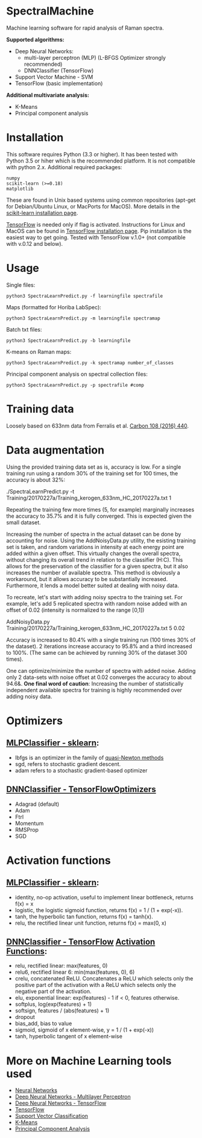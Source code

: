 # SpectralMachine
Machine learning software for rapid analysis of Raman spectra.

**Supported algorithms:**
 
 - Deep Neural Networks:
   - multi-layer perceptron (MLP) (L-BFGS Optimizer strongly recommended)
   - DNNClassifier (TensorFlow)
 - Support Vector Machine - SVM
 - TensorFlow (basic implementation)

**Additional multivariate analysis:**
- K-Means
- Principal component analysis

Installation
=============

This software requires Python (3.3 or higher). It has been tested with Python 3.5 or hiher which is the recommended platform. It is not compatible with python 2.x. Additional required packages:

    numpy
    scikit-learn (>=0.18)
    matplotlib 

These are found in Unix based systems using common repositories (apt-get for Debian/Ubuntu Linux, or MacPorts for MacOS). More details in the [scikit-learn installation page](http://scikit-learn.org/stable/install.html).

[TensorFlow](https://www.tensorflow.org) is needed only if flag is activated. Instructions for Linux and MacOS can be found in [TensorFlow installation page](https://www.tensorflow.org/install/). Pip installation is the easiest way to get going. Tested with TensorFlow v.1.0+ (not compatible with v.0.12 and below).


Usage
======

Single files: 
  
    python3 SpectraLearnPredict.py -f learningfile spectrafile 

Maps (formatted for Horiba LabSpec): 
  
    python3 SpectraLearnPredict.py -m learningfile spectramap 

Batch txt files:

    python3 SpectraLearnPredict.py -b learningfile 

K-means on Raman maps:
    
    python3 SpectraLearnPredict.py -k spectramap number_of_classes

Principal component analysis on spectral collection files:
    
    python3 SpectraLearnPredict.py -p spectrafile #comp


Training data
=============
Loosely based on 633nm data from Ferralis et al. [Carbon 108 (2016) 440](http://dx.doi.org/10.1016/j.carbon.2016.07.039).


Data augmentation
==================
Using the provided training data set as is, accuracy is low. For a single training run using a random 30% of the training set for 100 times, the accuracy is about 32%:

./SpectraLearnPredict.py -t Training/20170227a/Training_kerogen_633nm_HC_20170227a.txt 1

Repeating the training few more times (5, for example) marginally increases the accuracy to 35.7% and it is fully converged. This is expected given the small dataset.

Increasing the number of spectra in the actual dataset can be done by accounting for noise. Using the AddNoisyData.py utility, the esisting training set is taken, and random variations in intensity at each energy point are added within a given offset. This virtually changes the overall spectra, without changing its overall trend in relation to the classifier (H:C). This allows for the preservation of the classifier for a given spectra, but it also increases the number of available spectra. This method is obviously a workaround, but it allows accuracy to be substantially increased. Furthermore, it lends a model better suited at dealing with noisy data. 

To recreate, let's start with adding noisy spectra to the training set. For example, let's add 5 replicated spectra with random noise added with an offset of 0.02 (intensity is normalized to the range [0,1])

AddNoisyData.py Training/20170227a/Training_kerogen_633nm_HC_20170227a.txt 5 0.02

Accuracy is increased to 80.4% with a single training run (100 times 30% of the dataset). 2 iterations increase accuracy to 95.8% and a third increased to 100%. (The same can be achieved by running 30% of the dataset 300 times).

One can optimize/minimize the number of spectra with added noise. Adding only 2 data-sets with noise offset at 0.02 converges the accuracy to about 94.6&. 
**One final word of caution**: Increasing the number of statistically independent available spectra for training is highly recommended over adding noisy data. 

Optimizers
==========
## [MLPClassifier - sklearn](http://scikit-learn.org/stable/modules/generated/sklearn.neural_network.MLPClassifier.html):
- lbfgs is an optimizer in the family of [quasi-Newton methods](https://en.wikipedia.org/wiki/Broyden%E2%80%93Fletcher%E2%80%93Goldfarb%E2%80%93Shanno_algorithm)
- sgd, refers to stochastic gradient descent.
- adam refers to a stochastic gradient-based optimizer

## [DNNClassifier - TensorFlow](https://www.tensorflow.org/api_docs/python/tf/contrib/learn/DNNClassifier)[Optimizers](https://www.tensorflow.org/api_guides/python/train)
- Adagrad (default)
- Adam
- Ftrl
- Momentum
- RMSProp
- SGD

Activation functions
====================

## [MLPClassifier - sklearn](http://scikit-learn.org/stable/modules/generated/sklearn.neural_network.MLPClassifier.html):
- identity, no-op activation, useful to implement linear bottleneck, returns f(x) = x
- logistic, the logistic sigmoid function, returns f(x) = 1 / (1 + exp(-x)).
- tanh, the hyperbolic tan function, returns f(x) = tanh(x).
- relu, the rectified linear unit function, returns f(x) = max(0, x)

## [DNNClassifier - TensorFlow](https://www.tensorflow.org/api_docs/python/tf/contrib/learn/DNNClassifier) [Activation Functions](https://www.tensorflow.org/api_guides/python/nn):
- relu, rectified linear: max(features, 0)
- relu6, rectified linear 6: min(max(features, 0), 6)
- crelu, concatenated ReLU. Concatenates a ReLU which selects only the positive part of the activation with a ReLU which selects only the negative part of the activation. 
- elu, exponential linear: exp(features) - 1 if < 0, features otherwise.
- softplus, log(exp(features) + 1)
- softsign, features / (abs(features) + 1)
- dropout
- bias_add, bias to value
- sigmoid, sigmoid of x element-wise, y = 1 / (1 + exp(-x))
- tanh, hyperbolic tangent of x element-wise

More on Machine Learning tools used
====================================

- [Neural Networks](http://scikit-learn.org/stable/modules/neural_networks_supervised.html)
- [Deep Neural Networks - Multilayer Perceptron](http://scikit-learn.org/stable/modules/generated/sklearn.neural_network.MLPClassifier.html)
- [Deep Neural Networks - TensorFlow](https://www.tensorflow.org/api_docs/python/tf/contrib/learn/DNNClassifier)
- [TensorFlow](https://www.tensorflow.org)
- [Support Vector Classification](http://scikit-learn.org/stable/modules/generated/sklearn.svm.SVC.html)
- [K-Means](http://scikit-learn.org/stable/modules/generated/sklearn.cluster.KMeans.html)
- [Principal Component Analysis](http://scikit-learn.org/stable/modules/generated/sklearn.decomposition.PCA.html)

